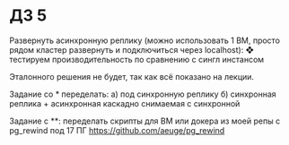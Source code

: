 # ДЗ 5

Развернуть асинхронную реплику (можно использовать 1 ВМ, просто рядом кластер развернуть и подключиться через localhost):
❖ тестируем производительность по сравнению с сингл инстансом

Эталонного решения не будет, так как всё показано на лекции.

Задание со * переделать:
а) под синхронную реплику
б) синхронная реплика + асинхронная каскадно снимаемая с синхронной

Задание с **:
переделать скрипты для ВМ или докера из моей репы с pg_rewind под 17 ПГ
https://github.com/aeuge/pg_rewind